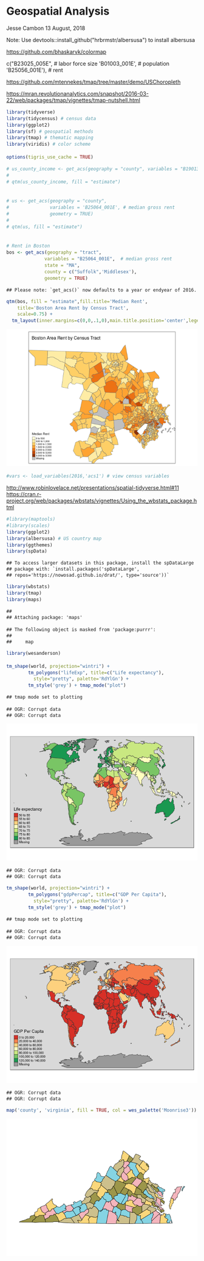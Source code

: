 Geospatial Analysis
================
Jesse Cambon
13 August, 2018

Note: Use devtools::install\_github("hrbrmstr/albersusa") to install albersusa

<https://github.com/bhaskarvk/colormap>

c("B23025\_005E", \# labor force size 'B01003\_001E', \# population 'B25056\_001E'), \# rent

<https://github.com/mtennekes/tmap/tree/master/demo/USChoropleth>

<https://mran.revolutionanalytics.com/snapshot/2016-03-22/web/packages/tmap/vignettes/tmap-nutshell.html>

``` r
library(tidyverse)
library(tidycensus) # census data
library(ggplot2)
library(sf) # geospatial methods
library(tmap) # thematic mapping
library(viridis) # color scheme

options(tigris_use_cache = TRUE)
```

``` r
# us_county_income <- get_acs(geography = "county", variables = "B19013_001", geometry = TRUE)
# 
# qtm(us_county_income, fill = "estimate")


# us <- get_acs(geography = "county", 
#               variables = 'B25064_001E', # median gross rent
#               geometry = TRUE) 
# 
# qtm(us, fill = "estimate")


# Rent in Boston
bos <- get_acs(geography = "tract", 
              variables = "B25064_001E",  # median gross rent
              state = "MA", 
              county = c("Suffolk",'Middlesex'), 
              geometry = TRUE)
```

    ## Please note: `get_acs()` now defaults to a year or endyear of 2016.

``` r
qtm(bos, fill = "estimate",fill.title='Median Rent',
    title='Boston Area Rent by Census Tract',
    scale=0.75) +
  tm_layout(inner.margins=c(0,0,.1,0),main.title.position='center',legend.position=c('left','bottom'))
```

![](Geospatial_Analysis_files/figure-markdown_github/locale-1.png)

``` r
#vars <- load_variables(2016,'acs1') # view census variables
```

<http://www.robinlovelace.net/presentations/spatial-tidyverse.html#11> <https://cran.r-project.org/web/packages/wbstats/vignettes/Using_the_wbstats_package.html>

``` r
#library(maptools)
#library(scales)
library(ggplot2)
library(albersusa) # US country map
library(ggthemes)
library(spData)
```

    ## To access larger datasets in this package, install the spDataLarge
    ## package with: `install.packages('spDataLarge',
    ## repos='https://nowosad.github.io/drat/', type='source'))`

``` r
library(wbstats)
library(tmap)
library(maps)
```

    ## 
    ## Attaching package: 'maps'

    ## The following object is masked from 'package:purrr':
    ## 
    ##     map

``` r
library(wesanderson)

tm_shape(world, projection="wintri") +
        tm_polygons("lifeExp", title=c("Life expectancy"),
          style="pretty", palette='RdYlGn') +
        tm_style('grey') + tmap_mode("plot")
```

    ## tmap mode set to plotting

    ## OGR: Corrupt data
    ## OGR: Corrupt data

![](Geospatial_Analysis_files/figure-markdown_github/unnamed-chunk-2-1.png)

    ## OGR: Corrupt data
    ## OGR: Corrupt data

``` r
tm_shape(world, projection="wintri") +
        tm_polygons("gdpPercap", title=c("GDP Per Capita"),
          style="pretty", palette='RdYlGn') +
        tm_style('grey') + tmap_mode("plot")
```

    ## tmap mode set to plotting

    ## OGR: Corrupt data
    ## OGR: Corrupt data

![](Geospatial_Analysis_files/figure-markdown_github/unnamed-chunk-2-2.png)

    ## OGR: Corrupt data
    ## OGR: Corrupt data

``` r
map('county', 'virginia', fill = TRUE, col = wes_palette('Moonrise3'))
```

![](Geospatial_Analysis_files/figure-markdown_github/unnamed-chunk-2-3.png)
